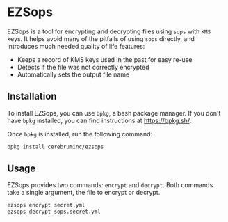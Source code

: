 # EZSops

EZSops is a tool for encrypting and decrypting files using `sops` with `KMS` keys.
It helps avoid many of the pitfalls of using `sops` directly, and introduces much needed quality of life features:

- Keeps a record of KMS keys used in the past for easy re-use
- Detects if the file was not correctly encrypted
- Automatically sets the output file name

## Installation

To install EZSops, you can use `bpkg`, a bash package manager. If you don't have `bpkg` installed, you can find instructions at https://bpkg.sh/.

Once `bpkg` is installed, run the following command:

```sh
bpkg install cerebruminc/ezsops
```

## Usage

EZSops provides two commands: `encrypt` and `decrypt`. Both commands take a single argument, the file to encrypt or decrypt.

```sh
ezsops encrypt secret.yml
ezsops decrypt sops.secret.yml
```
